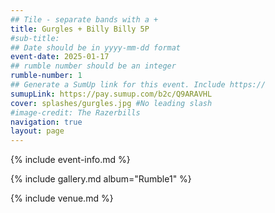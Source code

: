 ```yaml
---
## Tile - separate bands with a +
title: Gurgles + Billy Billy 5P
#sub-title:
## Date should be in yyyy-mm-dd format
event-date: 2025-01-17
## rumble number should be an integer
rumble-number: 1
## Generate a SumUp link for this event. Include https://
sumupLink: https://pay.sumup.com/b2c/Q9ARAVHL
cover: splashes/gurgles.jpg #No leading slash
#image-credit: The Razerbills
navigation: true
layout: page
---
```


{% include event-info.md %}

{% include gallery.md album="Rumble1" %}

{% include venue.md %}